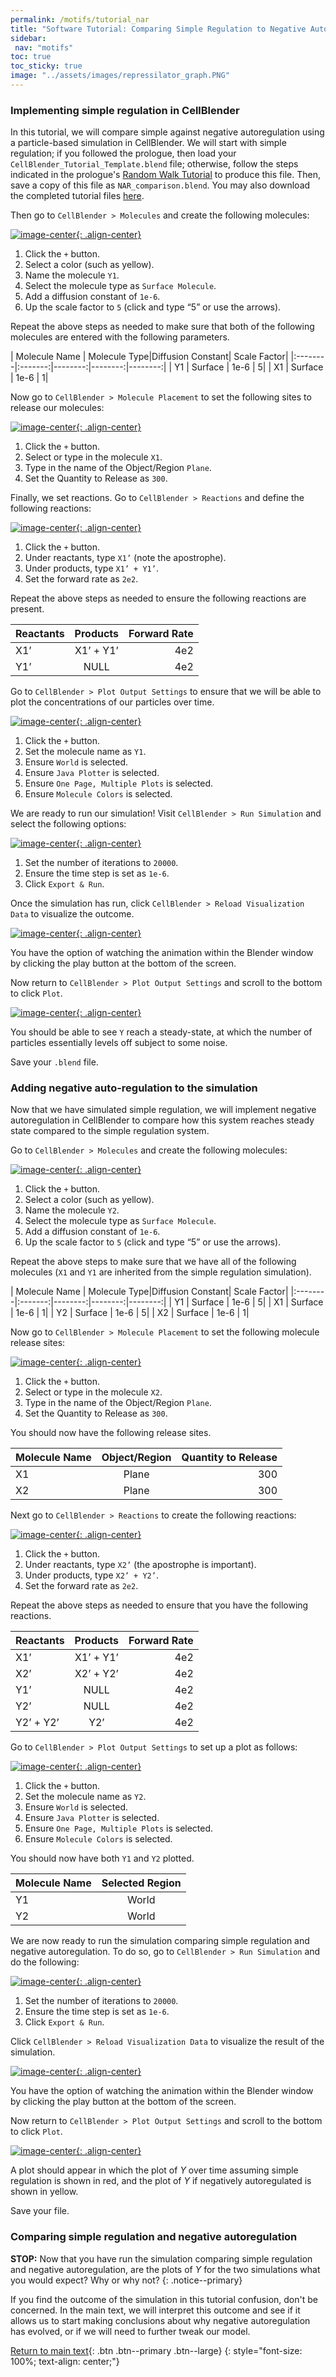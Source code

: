 ```yaml
---
permalink: /motifs/tutorial_nar
title: "Software Tutorial: Comparing Simple Regulation to Negative Autoregulation"
sidebar:
 nav: "motifs"
toc: true
toc_sticky: true
image: "../assets/images/repressilator_graph.PNG"
---
```


### Implementing simple regulation in CellBlender

In this tutorial, we will compare simple against negative autoregulation using a particle-based simulation in CellBlender. We will start with simple regulation; if you followed the prologue, then load your `CellBlender_Tutorial_Template.blend` file; otherwise, follow the steps indicated in the prologue's [Random Walk Tutorial](../prologue/tutorial-random-walk) to produce this file. Then, save a copy of this file as `NAR_comparison.blend`. You may also download the completed tutorial files <a href="../tutorials/NAR_compare_unequal.blend" download="NAR_compare_unequal.blend">here</a>.

Then go to `CellBlender > Molecules` and create the following molecules:

[![image-center](../assets/images/600px/motifs_norm1.png){: .align-center}](../assets/images/motifs_norm1.png)

1. Click the `+` button.
2. Select a color (such as yellow).
3. Name the molecule `Y1`.
4. Select the molecule type as `Surface Molecule`.
5. Add a diffusion constant of `1e-6`.
6. Up the scale factor to `5` (click and type “5” or use the arrows).

Repeat the above steps as needed to make sure that both of the following molecules are entered with the following parameters.

| Molecule Name | Molecule Type|Diffusion Constant| Scale Factor|
|:--------|:-------:|--------:|--------:|--------:|
| Y1  | Surface  | 1e-6  | 5|
| X1  | Surface  | 1e-6  | 1|

Now go to `CellBlender > Molecule Placement` to set the following sites to release our molecules:

[![image-center](../assets/images/600px/motifs_norm3.png){: .align-center}](../assets/images/motifs_norm3.png)

1. Click the `+` button.
2. Select or type in the molecule `X1`.
3. Type in the name of the Object/Region `Plane`.
4. Set the Quantity to Release as `300`.

Finally, we set reactions. Go to `CellBlender > Reactions` and define the following reactions:

[![image-center](../assets/images/600px/motifs_norm4.png){: .align-center}](../assets/images/motifs_norm4.png)

1. Click the `+` button.
2. Under reactants, type `X1’` (note the apostrophe).
3. Under products, type `X1’ + Y1’`.
4. Set the forward rate as `2e2`.

Repeat the above steps as needed to ensure the following reactions are present.

| Reactants |Products|Forward Rate|
|:--------|:-------:|--------:|
| X1’  | X1’ + Y1’ | 4e2 |
| Y1’  | NULL | 4e2 |

Go to `CellBlender > Plot Output Settings` to ensure that we will be able to plot the concentrations of our particles over time.

[![image-center](../assets/images/600px/motifs_norm6.png){: .align-center}](../assets/images/motifs_norm6.png)

1. Click the `+` button.
2. Set the molecule name as `Y1`.
3. Ensure `World` is selected.
4. Ensure `Java Plotter` is selected.
5. Ensure `One Page, Multiple Plots` is selected.
6. Ensure `Molecule Colors` is selected.

We are ready to run our simulation! Visit `CellBlender > Run Simulation` and select the following options:

[![image-center](../assets/images/600px/motifs_norm7.png){: .align-center}](../assets/images/motifs_norm7.png)

1. Set the number of iterations to `20000`.
2. Ensure the time step is set as `1e-6`.
3. Click `Export & Run`.

Once the simulation has run, click `CellBlender > Reload Visualization Data` to visualize the outcome.

[![image-center](../assets/images/600px/motifs_norm8.png){: .align-center}](../assets/images/motifs_norm8.png)

You have the option of watching the animation within the Blender window by clicking the play button at the bottom of the screen.

Now return to `CellBlender > Plot Output Settings` and scroll to the bottom to click `Plot`.

[![image-center](../assets/images/600px/motifs_norm9.png){: .align-center}](../assets/images/motifs_norm9.png)

You should be able to see `Y` reach a steady-state, at which the number of particles essentially levels off subject to some noise.

Save your `.blend` file.

### Adding negative auto-regulation to the simulation

Now that we have simulated simple regulation, we will implement negative autoregulation in CellBlender to compare how this system reaches steady state compared to the simple regulation system.

Go to `CellBlender > Molecules` and create the following molecules:

[![image-center](../assets/images/600px/motifs_norm1.png){: .align-center}](../assets/images/motifs_norm1.png)

1. Click the `+` button.
2. Select a color (such as yellow).
3. Name the molecule `Y2`.
4. Select the molecule type as `Surface Molecule`.
5. Add a diffusion constant of `1e-6`.
6. Up the scale factor to `5` (click and type “5” or use the arrows).

Repeat the above steps to make sure that we have all of the following molecules (`X1` and `Y1` are inherited from the simple regulation simulation).

| Molecule Name | Molecule Type|Diffusion Constant| Scale Factor|
|:--------|:-------:|--------:|--------:|--------:|
| Y1  | Surface  | 1e-6  | 5|
| X1  | Surface  | 1e-6  | 1|
| Y2  | Surface  | 1e-6  | 5|
| X2  | Surface  | 1e-6  | 1|

Now go to `CellBlender > Molecule Placement` to set the following molecule release sites:

[![image-center](../assets/images/600px/motifs_norm3.png){: .align-center}](../assets/images/motifs_norm3.png)

1. Click the `+` button.
2. Select or type in the molecule `X2`.
3. Type in the name of the Object/Region `Plane`.
4. Set the Quantity to Release as `300`.

You should now have the following release sites.

| Molecule Name | Object/Region|Quantity to Release|
|:--------|:-------:|--------:|
| X1  | Plane | 300 |
| X2  | Plane | 300 |

Next go to `CellBlender > Reactions` to create the following reactions:

[![image-center](../assets/images/600px/motifs_norm4.png){: .align-center}](../assets/images/motifs_norm4.png)

1. Click the `+` button.
2. Under reactants, type `X2’` (the apostrophe is important).
3. Under products, type `X2’ + Y2’`.
4. Set the forward rate as `2e2`.

Repeat the above steps as needed to ensure that you have the following reactions.

| Reactants |Products|Forward Rate|
|:--------|:-------:|--------:|
| X1’  | X1’ + Y1’ | 4e2 |
| X2’  | X2’ + Y2’ | 4e2 |
| Y1’  | NULL | 4e2 |
| Y2’  | NULL | 4e2 |
|Y2’ + Y2’|Y2’|4e2|

Go to `CellBlender > Plot Output Settings` to set up a plot as follows:

[![image-center](../assets/images/600px/motifs_norm6.png){: .align-center}](../assets/images/motifs_norm6.png)

1. Click the `+` button.
2. Set the molecule name as `Y2`.
3. Ensure `World` is selected.
4. Ensure `Java Plotter` is selected.
5. Ensure `One Page, Multiple Plots` is selected.
6. Ensure `Molecule Colors` is selected.

You should now have both `Y1` and `Y2` plotted.

| Molecule Name|Selected Region|
|:--------|:-------:|
| Y1| World|
| Y2| World|

We are now ready to run the simulation comparing simple regulation and negative autoregulation. To do so, go to `CellBlender > Run Simulation` and do the following:

[![image-center](../assets/images/600px/motifs_norm7.png){: .align-center}](../assets/images/motifs_norm7.png)

1. Set the number of iterations to `20000`.
2. Ensure the time step is set as `1e-6`.
3. Click `Export & Run`.

Click `CellBlender > Reload Visualization Data` to visualize the result of the simulation.

[![image-center](../assets/images/600px/motifs_norm8.png){: .align-center}](../assets/images/motifs_norm8.png)

You have the option of watching the animation within the Blender window by clicking the play button at the bottom of the screen.

Now return to `CellBlender > Plot Output Settings` and scroll to the bottom to click `Plot`.

[![image-center](../assets/images/600px/motifs_norm9.png){: .align-center}](../assets/images/motifs_norm9.png)

A plot should appear in which the plot of *Y* over time assuming simple regulation is shown in red, and the plot of *Y* if negatively autoregulated is shown in yellow.

Save your file.

### Comparing simple regulation and negative autoregulation

**STOP:** Now that you have run the simulation comparing simple regulation and negative autoregulation, are the plots of *Y* for the two simulations what you would expect? Why or why not?
{: .notice--primary}

If you find the outcome of the simulation in this tutorial confusion, don't be concerned. In the main text, we will interpret this outcome and see if it allows us to start making conclusions about why negative autoregulation has evolved, or if we will need to further tweak our model.

[Return to main text](nar#ensuring-a-mathematically-controlled-comparison){: .btn .btn--primary .btn--large}
{: style="font-size: 100%; text-align: center;"}

